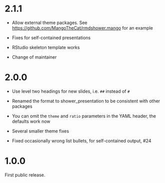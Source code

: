 # 2.1.1

* Allow external theme packages. See 
  https://github.com/MangoTheCat/rmdshower.mango for an example
  
* Fixes for self-contained presentations

* RStudio skeleton template works

* Change of maintainer

# 2.0.0

* Use level two headings for new slides, i.e. `##` instead of `#`

* Renamed the format to shower_presentation to be consistent with
  other packages

* You can omit the `theme` and `ratio` parameters in the YAML header,
  the defaults work now

* Several smaller theme fixes

* Fixed occasionally wrong list bullets, for self-contained output, #24

# 1.0.0

First public release.
